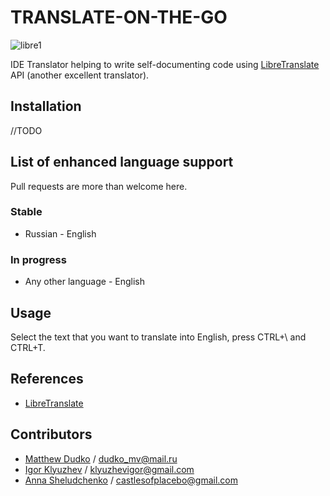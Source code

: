 # TRANSLATE-ON-THE-GO

![libre1](https://user-images.githubusercontent.com/71404543/121957588-494e6000-cd6b-11eb-99c2-b3f261074b35.png)

IDE Translator helping to write self-documenting code using [LibreTranslate](https://translate.astian.org/) API (another excellent translator).

## Installation
//TODO

## List of enhanced language support

Pull requests are more than welcome here.

### Stable

* Russian - English

### In progress

* Any other language - English

## Usage
Select the text that you want to translate into English, press CTRL+\\ and CTRL+T.

## References
* [LibreTranslate](https://github.com/LibreTranslate/LibreTranslate)

## Contributors

* [Matthew Dudko](https://github.com/DudkoMatt) / [dudko_mv@mail.ru](dudko_mv@mail.ru)
* [Igor Klyuzhev](https://github.com/Igor-bite) / [klyuzhevigor@gmail.com](klyuzhevigor@gmail.com)
* [Anna Sheludchenko](https://github.com/castlesofplacebo) / [castlesofplacebo@gmail.com](castlesofplacebo@gmail.com)